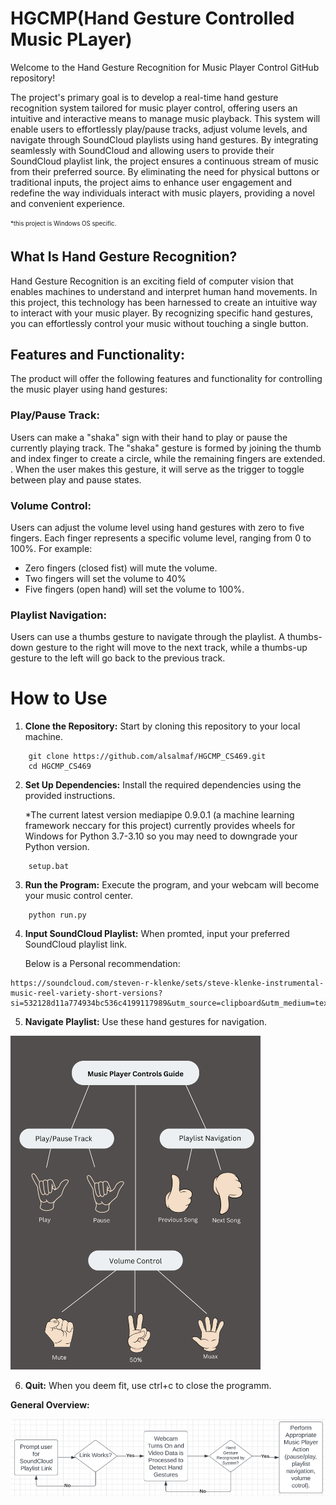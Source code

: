 # HGCMP(Hand Gesture Controlled Music PLayer)
Welcome to the Hand Gesture Recognition for Music Player Control GitHub repository!  

The project's primary goal is to develop a real-time hand gesture recognition system tailored for music player control, offering users an intuitive and interactive means to manage music playback. This system will enable users to effortlessly play/pause tracks, adjust volume levels, and navigate through SoundCloud playlists using hand gestures. By integrating seamlessly with SoundCloud and allowing users to provide their SoundCloud playlist link, the project ensures a continuous stream of music from their preferred source. By eliminating the need for physical buttons or traditional inputs, the project aims to enhance user engagement and redefine the way individuals interact with music players, providing a novel and convenient experience.  
  
<sub><sup>*this project is Windows OS specific.</sup></sub>

## What Is Hand Gesture Recognition?
Hand Gesture Recognition is an exciting field of computer vision that enables machines to understand and interpret human hand movements. In this project, this technology has been harnessed to create an intuitive way to interact with your music player. By recognizing specific hand gestures, you can effortlessly control your music without touching a single button.


## Features and Functionality:

The product will offer the following features and functionality for controlling the music player using hand gestures:

### Play/Pause Track:
Users can make a "shaka" sign with their hand to play or pause the currently playing track. The "shaka" gesture is formed by joining the thumb and index finger to create a circle, while the remaining fingers are extended. . When the user makes this gesture, it will serve as the trigger to toggle between play and pause states.

### Volume Control:
Users can adjust the volume level using hand gestures with zero to five fingers. Each finger represents a specific volume level, ranging from 0 to 100%. For example:

- Zero fingers (closed fist) will mute the volume.
- Two fingers will set the volume to 40%
- Five fingers (open hand) will set the volume to 100%.


### Playlist Navigation:
Users can use a thumbs gesture to navigate through the playlist. A thumbs-down gesture to the right will move to the next track, while a thumbs-up gesture to the left will go back to the previous track.

# How to Use

1. **Clone the Repository:** Start by cloning this repository to your local machine.
```
    git clone https://github.com/alsalmaf/HGCMP_CS469.git
    cd HGCMP_CS469
```

2. **Set Up Dependencies:** Install the required dependencies using the provided instructions.
       
   *The current latest version mediapipe 0.9.0.1 (a machine learning framework neccary for this project) currently provides wheels for Windows for Python 3.7-3.10 so you may need to downgrade your Python version.
```
    setup.bat
```

3. **Run the Program:** Execute the program, and your webcam will become your music control center.
```
    python run.py
```

4. **Input SoundCloud Playlist:** When promted, input your preferred SoundCloud playlist link.
       
   Below is a Personal recommendation:
```
https://soundcloud.com/steven-r-klenke/sets/steve-klenke-instrumental-music-reel-variety-short-versions?si=532128d11a774934bc536c4199117989&utm_source=clipboard&utm_medium=text&utm_campaign=social_sharing
```
5. **Navigate Playlist:** Use these hand gestures for navigation.
<img src="https://github.com/alsalmaf/HGCMP_CS469/blob/main/instructionSetDiagram.png" width="400">

6. **Quit:** When you deem fit, use ctrl+c to close the programm.

  **General Overview:**
     
<img src="https://github.com/alsalmaf/HGCMP_CS469/blob/main/systemOverview.png" width="600">

